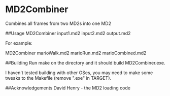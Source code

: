 MD2Combiner
===========

Combines all frames from two MD2s into one MD2

##Usage
MD2Combiner input1.md2 input2.md2 output.md2

For example:

MD2Combiner marioWalk.md2 marioRun.md2 marioCombined.md2

##Building
Run make on the directory and it should build MD2Combiner.exe.

I haven't tested building with other OSes, you may need to make some tweaks to the Makefile (remove ".exe" in TARGET).

##Acknowledgements
David Henry - the MD2 loading code
